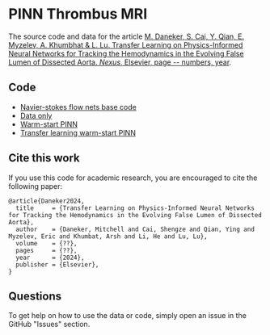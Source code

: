 # PINN Thrombus MRI

The source code and data for the article [M. Daneker, S. Cai, Y. Qian, E. Myzelev, A. Khumbhat & L. Lu. Transfer Learning on Physics-Informed Neural Networks for
Tracking the Hemodynamics in the Evolving False Lumen of Dissected Aorta. *Nexus*, Elsevier, page -- numbers, year](link).

## Code

- [Navier-stokes flow nets base code](code/NSFnets3D.py)
- [Data only](code/data_only.py)
- [Warm-start PINN](code/WS_PINN.py)
- [Transfer learning warm-start PINN](code/TL_WS_PINN.py)

## Cite this work

If you use this code for academic research, you are encouraged to cite the following paper:

```
@article{Daneker2024,
  title     = {Transfer Learning on Physics-Informed Neural Networks for Tracking the Hemodynamics in the Evolving False Lumen of Dissected Aorta},
  author    = {Daneker, Mitchell and Cai, Shengze and Qian, Ying and Myzelev, Eric and Khumbat, Arsh and Li, He and Lu, Lu},
  volume    = {??},
  pages     = {??},
  year      = {2024},
  publisher = {Elsevier},
}
```

## Questions

To get help on how to use the data or code, simply open an issue in the GitHub "Issues" section.
